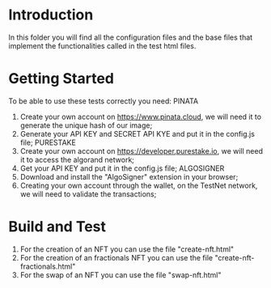 # Introduction 
In this folder you will find all the configuration files and the base files that implement the functionalities called in the test html files.

# Getting Started
To be able to use these tests correctly you need:
    PINATA
1.	Create your own account on https://www.pinata.cloud, we will need it to generate the unique hash of our image;
2.	Generate your API KEY and SECRET API KYE and put it in the config.js file;
    PURESTAKE
1.	Create your own account on https://developer.purestake.io, we will need it to access the algorand network;
2.	Get your API KEY and put it in the config.js file;
    ALGOSIGNER
1.	Download and install the "AlgoSigner" extension in your browser;
2.	Creating your own account through the wallet, on the TestNet network, we will need to validate the transactions;

# Build and Test
1.	For the creation of an NFT you can use the file "create-nft.html"
2.	For the creation of an fractionals NFT you can use the file "create-nft-fractionals.html"
3.	For the swap of an NFT you can use the file "swap-nft.html"